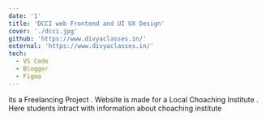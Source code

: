 ```yaml
---
date: '1'
title: 'DCCI web Frontend and UI UX Design'
cover: './dcci.jpg'
github: 'https://www.divyaclasses.in/'
external: 'https://www.divyaclasses.in/'
tech:
  - VS Code
  - Blogger
  - Figma
---
```


its a Freelancing Project . Website is made for a Local Choaching Institute . Here students intract with information about choaching institute
